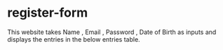 # register-form
This website takes Name , Email , Password , Date of Birth as inputs and displays the entries in the below entries table.
